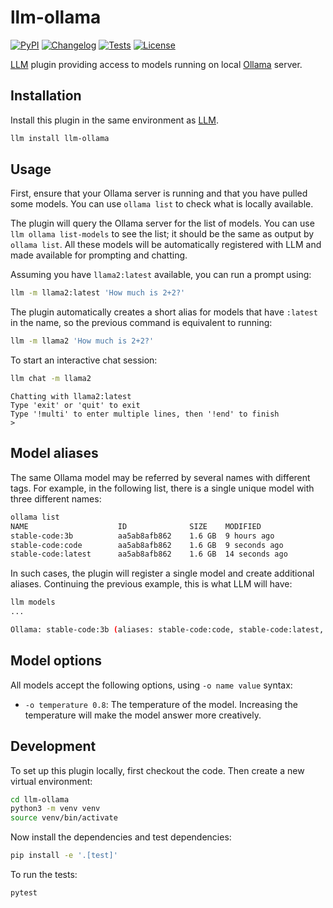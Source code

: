 # llm-ollama

[![PyPI](https://img.shields.io/pypi/v/llm-ollama.svg)](https://pypi.org/project/llm-ollama/)
[![Changelog](https://img.shields.io/github/v/release/taketwo/llm-ollama?include_prereleases&label=changelog)](https://github.com/taketwo/llm-ollama/releases)
[![Tests](https://github.com/taketwo/llm-ollama/actions/workflows/test.yml/badge.svg)](https://github.com/taketwo/llm-ollama/actions/workflows/test.yml)
[![License](https://img.shields.io/badge/license-Apache%202.0-blue.svg)](https://github.com/taketwo/llm-ollama/blob/main/LICENSE)

[LLM](https://llm.datasette.io/) plugin providing access to models running on local [Ollama](https://ollama.ai) server.

## Installation

Install this plugin in the same environment as [LLM](https://llm.datasette.io/).

```bash
llm install llm-ollama
```

## Usage

First, ensure that your Ollama server is running and that you have pulled some models. You can use `ollama list` to check what is locally available.

The plugin will query the Ollama server for the list of models. You can use `llm ollama list-models` to see the list; it should be the same as output by `ollama list`. All these models will be automatically registered with LLM and made available for prompting and chatting.

Assuming you have `llama2:latest` available, you can run a prompt using:

```bash
llm -m llama2:latest 'How much is 2+2?'
```

The plugin automatically creates a short alias for models that have `:latest` in the name, so the previous command is equivalent to running:

```bash
llm -m llama2 'How much is 2+2?'
```

To start an interactive chat session:

```bash
llm chat -m llama2
```
```
Chatting with llama2:latest
Type 'exit' or 'quit' to exit
Type '!multi' to enter multiple lines, then '!end' to finish
>
```

## Model aliases

The same Ollama model may be referred by several names with different tags. For example, in the following list, there is a single unique model with three different names:

```bash
ollama list
NAME                    ID              SIZE    MODIFIED
stable-code:3b          aa5ab8afb862    1.6 GB  9 hours ago
stable-code:code        aa5ab8afb862    1.6 GB  9 seconds ago
stable-code:latest      aa5ab8afb862    1.6 GB  14 seconds ago
```

In such cases, the plugin will register a single model and create additional aliases. Continuing the previous example, this is what LLM will have:

```bash
llm models
...

Ollama: stable-code:3b (aliases: stable-code:code, stable-code:latest, stable-code)
```

## Model options

All models accept the following options, using `-o name value` syntax:

- `-o temperature 0.8`: The temperature of the model. Increasing the temperature will make the model answer more creatively.

## Development

To set up this plugin locally, first checkout the code. Then create a new virtual environment:

```bash
cd llm-ollama
python3 -m venv venv
source venv/bin/activate
```

Now install the dependencies and test dependencies:

```bash
pip install -e '.[test]'
```

To run the tests:
```bash
pytest
```
